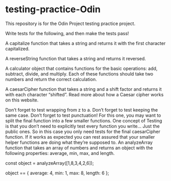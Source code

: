 # testing-practice-Odin

This repository is for the Odin Project testing practice project.

Write tests for the following, and then make the tests pass!

A capitalize function that takes a string and returns it with the first character capitalized.

A reverseString function that takes a string and returns it reversed.

A calculator object that contains functions for the basic operations: add, subtract, divide, and multiply. Each of these functions should take two numbers and return the correct calculation.

A caesarCipher function that takes a string and a shift factor and returns it with each character “shifted”. Read more about how a Caesar cipher works on this website.

Don’t forget to test wrapping from z to a.
Don’t forget to test keeping the same case.
Don’t forget to test punctuation!
For this one, you may want to split the final function into a few smaller functions. One concept of Testing is that you don’t need to explicitly test every function you write… Just the public ones. So in this case you only need tests for the final caesarCipher function. If it works as expected you can rest assured that your smaller helper functions are doing what they’re supposed to.
An analyzeArray function that takes an array of numbers and returns an object with the following properties: average, min, max, and length.

const object = analyzeArray([1,8,3,4,2,6]);

object == {
average: 4,
min: 1,
max: 8,
length: 6
};
